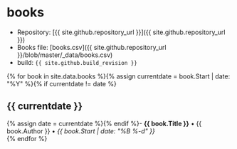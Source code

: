 # books
- Repository: [{{ site.github.repository_url }}]({{ site.github.repository_url }})
- Books file: [books.csv]({{ site.github.repository_url }}/blob/master/_data/books.csv)
- build: ``{{ site.github.build_revision }}``

{% for book in site.data.books %}{% assign currentdate = book.Start | date: "%Y" %}{% if currentdate != date %}
## {{ currentdate }}
{% assign date = currentdate %}{% endif %}- **{{ book.Title }}** • <span class="text-red">{{ book.Author }}</span> • <span class="text-gray-light"><em>{{ book.Start | date: "%B %-d" }}</em></span>  
{% endfor %}

<script type="text/javascript">
document.querySelector('body').classList.add('markdown-body');
</script>
